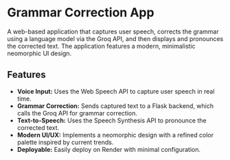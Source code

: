 # Grammar Correction App

A web-based application that captures user speech, corrects the grammar using a language model via the Groq API, and then displays and pronounces the corrected text. The application features a modern, minimalistic neomorphic UI design.

## Features

- **Voice Input:** Uses the Web Speech API to capture user speech in real time.
- **Grammar Correction:** Sends captured text to a Flask backend, which calls the Groq API for grammar correction.
- **Text-to-Speech:** Uses the Speech Synthesis API to pronounce the corrected text.
- **Modern UI/UX:** Implements a neomorphic design with a refined color palette inspired by current trends.
- **Deployable:** Easily deploy on Render with minimal configuration.


